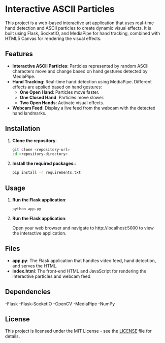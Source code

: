 # Interactive ASCII Particles

This project is a web-based interactive art application that uses real-time hand detection and ASCII particles to create dynamic visual effects. It is built using Flask, SocketIO, and MediaPipe for hand tracking, combined with HTML5 Canvas for rendering the visual effects.

## Features

- **Interactive ASCII Particles**: Particles represented by random ASCII characters move and change based on hand gestures detected by MediaPipe.
- **Hand Tracking**: Real-time hand detection using MediaPipe. Different effects are applied based on hand gestures:
  - **One Open Hand**: Particles move faster.
  - **One Closed Hand**: Particles move slower.
  - **Two Open Hands**: Activate visual effects.
- **Webcam Feed**: Display a live feed from the webcam with the detected hand landmarks.

## Installation

1. **Clone the repository**:

   ```bash
   git clone <repository-url>
   cd <repository-directory>

2. **Install the required packages:**:

   ```bash
   pip install -r requirements.txt

## Usage

1. **Run the Flask application**:

   ```bash
   python app.py

2. **Run the Flask application**:

   Open your web browser and navigate to http://localhost:5000 to view the interactive application.

## Files

- **app.py**: The Flask application that handles video feed, hand detection, and serves the HTML.
- **index.html**: The front-end HTML and JavaScript for rendering the interactive particles and webcam feed.

## Dependencies

-Flask
-Flask-SocketIO
-OpenCV
-MediaPipe
-NumPy

## License
This project is licensed under the MIT License - see the [LICENSE](LICENSE) file for details.
